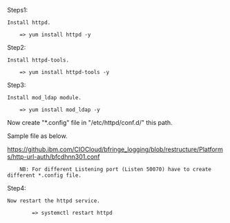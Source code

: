 


Steps1:

    Install httpd.
    
        => yum install httpd -y
    
Step2:

    Install httpd-tools.
        
        => yum install httpd-tools -y


Step3:

    Install mod_ldap module.
    
        => yum install mod_ldap -y

Now create "*.config" file in "/etc/httpd/conf.d/" this path.


Sample file as below.

https://github.ibm.com/CIOCloud/bfringe_logging/blob/restructure/Platforms/http-url-auth/bfcdhnn301.conf


        NB: For different Listening port (Listen 50070) have to create different *.config file.
  
Step4:

    Now restart the httpd service.
    
            => systemctl restart httpd
